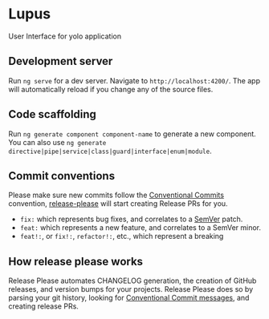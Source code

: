 # Lupus
User Interface for yolo application
## Development server
Run `ng serve` for a dev server. Navigate to `http://localhost:4200/`. The app will automatically reload if you change any of the source files.
## Code scaffolding
Run `ng generate component component-name` to generate a new component. You can also use `ng generate directive|pipe|service|class|guard|interface|enum|module`.

## Commit conventions
Please make sure new commits follow the [Conventional Commits](https://www.conventionalcommits.org/en/v1.0.0/) convention, [release-please](https://github.com/googleapis/release-please) will start creating Release PRs for you.
* `fix:` which represents bug fixes, and correlates to a [SemVer](https://semver.org/)
  patch.
* `feat:` which represents a new feature, and correlates to a SemVer minor.
* `feat!:`,  or `fix!:`, `refactor!:`, etc., which represent a breaking 
## How release please works
Release Please automates CHANGELOG generation, the creation of GitHub releases, and version bumps for your projects. Release Please does so by parsing your git history, looking for [Conventional Commit messages](https://www.conventionalcommits.org/), and creating release PRs.
